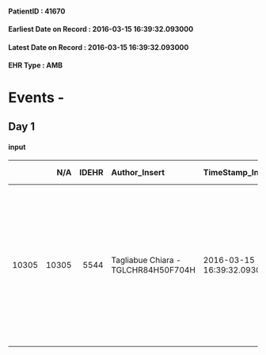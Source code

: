 
#### PatientID : 41670
#### Earliest Date on Record : 2016-03-15 16:39:32.093000
#### Latest Date on Record : 2016-03-15 16:39:32.093000
#### EHR Type : AMB

# Events - 

## Day 1

#### input
|       |    N/A |   IDEHR | Author_Insert                       | TimeStamp_Insert           | EHRType   |   PatientID |   IDDigitalSignDocument | persone_vicine   |   Unnamed: 0_x.1 |   IDANAMNESI_SOCIALE | Patient   | FamigliaAltro   | Paziente_T   | FamigliaAltro_T   |   Non_Rilevabile_x.1 | Note_Non_Rilevabile_x.1   | opt_Problemi   | chk_contr_sintomi   | chk_competenza                                 | opt_paziente_a   | opt_famiglia_a   | opt_adeguatezza   | opt_paziente_solo   | opt_presente_assente   | Presenza_minori   | ds_familiari_coinv                                                                                                                                                                                                                                        | opt_necessario   | opt_presente   | opt_risorse_ec   | opt_paziente_psi   | opt_Ins_vol   | ds_note_prio                                                                                       | Needs               | opt_disponibilita_f   | opt_famiglia_psi   | opt_disponibilit_paz   |
|------:|-------:|--------:|:------------------------------------|:---------------------------|:----------|------------:|------------------------:|:-----------------|-----------------:|---------------------:|:----------|:----------------|:-------------|:------------------|---------------------:|:--------------------------|:---------------|:--------------------|:-----------------------------------------------|:-----------------|:-----------------|:------------------|:--------------------|:-----------------------|:------------------|:----------------------------------------------------------------------------------------------------------------------------------------------------------------------------------------------------------------------------------------------------------|:-----------------|:---------------|:-----------------|:-------------------|:--------------|:---------------------------------------------------------------------------------------------------|:--------------------|:----------------------|:-------------------|:-----------------------|
| 10305 |  10305 |    5544 | Tagliabue Chiara - TGLCHR84H50F704H | 2016-03-15 16:39:32.093000 | AMB       |       41670 |                  303469 | N/A              |             2820 |                 1823 | No#0      | Si#1            | No#0         | Si#1              |                    0 | NR                        | No#0           | controllo sintomi#0 | competenza/capacit√† assistenziale caregiver#0 | Indefinite#2     | Congruenti#1     | No#0              | Si#1                | Assente#0              | No#0              | la paziente ha un figlio, Giovanni Arpini che vive a San Donato con cui non ha rapporti da molti anni. l'unico familiare che mantiene contatti con la paziente √® il nipote Alessandro Arpini. L'amico Spartaco di 96 aa la va a trovare occasionalmente. | Si#1             | No#0           | Da valutare#2    | No#0               | No#0          | Il nipote, in accordo con i medici ospedalieri, chiede il trasferimento della paziente in hospice. | Clinici#0;Sociali#1 | No#0                  | No#0               | No#0                   |


